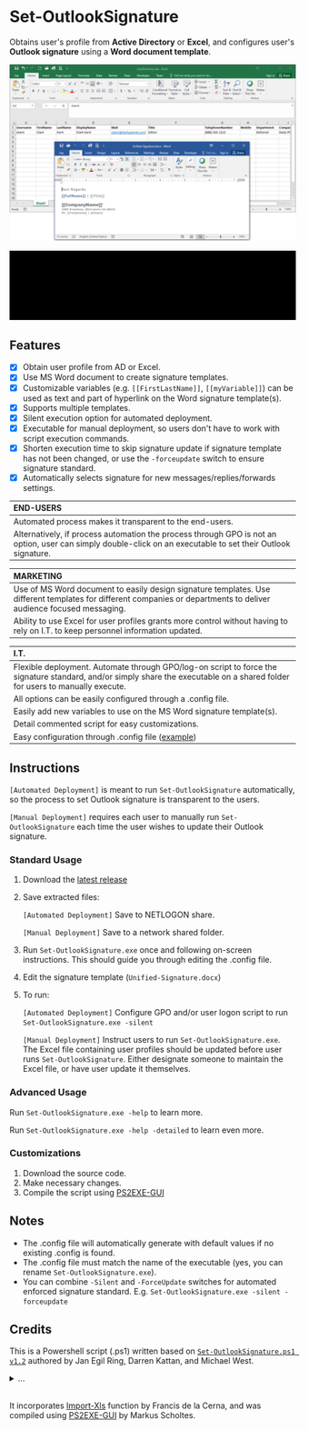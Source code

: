 # Set-OutlookSignature
Obtains user's profile from **Active Directory** or **Excel**, and configures user's **Outlook signature** using a **Word document template**.

<p align="center">
  <a href="https://raw.githubusercontent.com/YoungKai7/Set-OutlookSignature/assets/demo-template.png">
    <img src="https://raw.githubusercontent.com/YoungKai7/Set-OutlookSignature/assets/demo-template.png" alt="Set-OutlookSignature Demo">
  </a>
</p>
<p align="center">
  <a href="https://raw.githubusercontent.com/YoungKai7/Set-OutlookSignature/assets/demo-gif.gif">
    <img src="https://raw.githubusercontent.com/YoungKai7/Set-OutlookSignature/assets/demo-gif.gif" alt="Set-OutlookSignature Demo">
  </a>
</p>

## Features
- [x] Obtain user profile from AD or Excel.
- [x] Use MS Word document to create signature templates.
- [x] Customizable variables (e.g. `[[FirstLastName]]`, `[[myVariable]]`) can be used as text and part of hyperlink on the Word signature template(s).
- [x] Supports multiple templates.
- [x] Silent execution option for automated deployment.
- [x] Executable for manual deployment, so users don't have to work with script execution commands.
- [x] Shorten execution time to skip signature update if signature template has not been changed, or use the `-forceupdate` switch to ensure signature standard.
- [x] Automatically selects signature for new messages/replies/forwards settings.

| **END-USERS** |
| :--- |
| Automated process makes it transparent to the end-users. |
| Alternatively, if process automation the process through GPO is not an option, user can simply double-click on an executable to set their Outlook signature. |

| **MARKETING** |
| :--- |
| Use of MS Word document to easily design signature templates.  Use different templates for different companies or departments to deliver audience focused messaging. |
| Ability to use Excel for user profiles grants more control without having to rely on I.T. to keep personnel information updated. |

| **I.T.** |
| :--- |
| Flexible deployment. Automate through GPO/log-on script to force the signature standard, and/or simply share the executable on a shared folder for users to manually execute. |
| All options can be easily configured through a .config file. |
| Easily add new variables to use on the MS Word signature template(s). |
| Detail commented script for easy customizations. |
| Easy configuration through .config file ([example](https://github.com/YoungKai7/Set-OutlookSignature/blob/assets/Set-OutlookSignature.config.md)) |

## Instructions
`[Automated Deployment]` is meant to run `Set-OutlookSignature` automatically, so the process to set Outlook signature is transparent to the users.

`[Manual Deployment]` requires each user to manually run `Set-OutlookSignature` each time the user wishes to update their Outlook signature.

### Standard Usage
1. Download the [latest release](https://github.com/YoungKai7/Set-OutlookSignature/releases/latest/download/Set-OutlookSignature.zip)
2. Save extracted files:

    `[Automated Deployment]` Save to NETLOGON share.
    
    `[Manual Deployment]` Save to a network shared folder.
    
3. Run `Set-OutlookSignature.exe` once and following on-screen instructions. This should guide you through editing the .config file.
4. Edit the signature template (`Unified-Signature.docx`)
5. To run:
    
    `[Automated Deployment]` Configure GPO and/or user logon script to run `Set-OutlookSignature.exe -silent`
    
    `[Manual Deployment]` Instruct users to run `Set-OutlookSignature.exe`.  The Excel file containing user profiles should be updated before user runs `Set-OutlookSignature`. Either designate someone to maintain the Excel file, or have user update it themselves.
    
### Advanced Usage
Run `Set-OutlookSignature.exe -help` to learn more.

Run `Set-OutlookSignature.exe -help -detailed` to learn even more.

### Customizations
1. Download the source code.
2. Make necessary changes.
3. Compile the script using [PS2EXE-GUI](https://gallery.technet.microsoft.com/scriptcenter/PS2EXE-GUI-Convert-e7cb69d5)

## Notes
- The .config file will automatically generate with default values if no existing .config is found.
- The .config file must match the name of the executable (yes, you can rename `Set-OutlookSignature.exe`).
- You can combine `-Silent` and `-ForceUpdate` switches for automated enforced signature standard.  E.g. `Set-OutlookSignature.exe -silent -forceupdate`

## Credits
This is a Powershell script (.ps1) written based on [`Set-OutlookSignature.ps1 v1.2`](https://gallery.technet.microsoft.com/office/Outlook-signature-based-on-8178d376) authored by Jan Egil Ring, Darren
Kattan, and Michael West.

<details><summary>...</summary>
<p>
Unfortunately I didn't discover [Jan's repo](https://github.com/janegilring/PSCommunity/blob/master/Microsoft%20Office/Set-OutlookSignature.ps1) until I had finished with my changes against Michael's v1.2 and as I'm writing these last words in README.md.  Else I could've branched off Jan's latest version instead of creating a new repo, saved some hassle, and gain couple more enhancements in the script.  This will do for now.
</p>
</details>
<br/>

It incorporates [Import-Xls](http://gallery.technet.microsoft.com/scriptcenter/17bcabe7-322a-43d3-9a27-f3f96618c74b) function by Francis de la Cerna, and was compiled using [PS2EXE-GUI](https://gallery.technet.microsoft.com/scriptcenter/PS2EXE-GUI-Convert-e7cb69d5) by Markus Scholtes.
